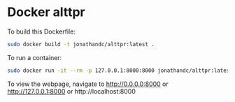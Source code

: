 # Docker alttpr

To build this Dockerfile:

```bash
sudo docker build -t jonathandc/alttpr:latest .
```

To run a container:

```bash
sudo docker run -it --rm -p 127.0.0.1:8000:8000 jonathandc/alttpr:latest
```

To view the webpage, navigate to http://0.0.0.0:8000 or http://127.0.0.1:8000 or http://localhost:8000